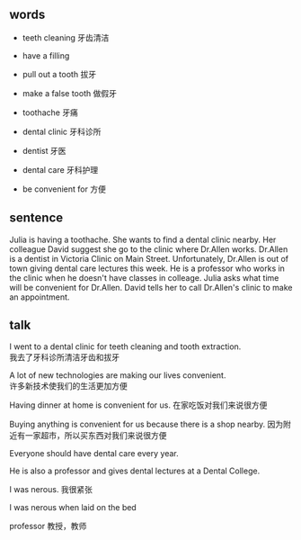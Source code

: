 ## words
* teeth cleaning 牙齿清洁
* have a filling
* pull out a tooth 拔牙
* make a false tooth 做假牙

* toothache 牙痛
* dental clinic 牙科诊所
* dentist 牙医
* dental care 牙科护理
* be convenient for 方便

## sentence
Julia is having a toothache. She wants to find a dental clinic nearby. Her colleague David suggest she go to the clinic where Dr.Allen works. 
Dr.Allen is a dentist in Victoria Clinic on Main Street. Unfortunately, Dr.Allen is out of town giving dental care lectures this week. He is a professor
who works in the clinic when he doesn't have classes in colleage. Julia asks what time will be convenient for Dr.Allen. David tells her to call Dr.Allen's clinic
to make an appointment.

## talk
I went to a dental clinic for teeth cleaning and tooth extraction.    
我去了牙科诊所清洁牙齿和拔牙    

A lot of new technologies are making our lives convenient.   
许多新技术使我们的生活更加方便   

Having dinner at home is convenient for us. 在家吃饭对我们来说很方便   

Buying  anything is convenient for us because there is a shop nearby. 因为附近有一家超市，所以买东西对我们来说很方便   

Everyone should have dental care every year.   

He is also a professor and gives dental lectures at a Dental College.   

I was nerous. 我很紧张   

I was nerous when laid on the bed   

professor 教授，教师   

